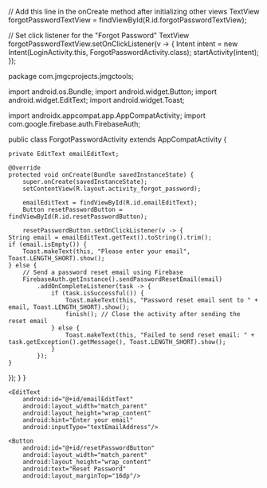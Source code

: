 <TextView
    android:id="@+id/forgotPasswordTextView"
    android:layout_width="wrap_content"
    android:layout_height="wrap_content"
    android:text="Forgot Password?"
    android:textColor="@color/linkColor"
    android:textStyle="bold"
    android:layout_marginTop="16dp"
    android:clickable="true"
    android:focusable="true"/>
    
// Add this line in the onCreate method after initializing other views
TextView forgotPasswordTextView = findViewById(R.id.forgotPasswordTextView);

// Set click listener for the "Forgot Password" TextView
forgotPasswordTextView.setOnClickListener(v -> {
    Intent intent = new Intent(LoginActivity.this, ForgotPasswordActivity.class);
    startActivity(intent);
});
 
 
 
package com.jmgcprojects.jmgctools;

import android.os.Bundle;
import android.widget.Button;
import android.widget.EditText;
import android.widget.Toast;

import androidx.appcompat.app.AppCompatActivity;
import com.google.firebase.auth.FirebaseAuth;

public class ForgotPasswordActivity extends AppCompatActivity {

    private EditText emailEditText;

    @Override
    protected void onCreate(Bundle savedInstanceState) {
        super.onCreate(savedInstanceState);
        setContentView(R.layout.activity_forgot_password);

        emailEditText = findViewById(R.id.emailEditText);
        Button resetPasswordButton = findViewById(R.id.resetPasswordButton);

        resetPasswordButton.setOnClickListener(v -> {
    String email = emailEditText.getText().toString().trim();
    if (email.isEmpty()) {
        Toast.makeText(this, "Please enter your email", Toast.LENGTH_SHORT).show();
    } else {
        // Send a password reset email using Firebase
        FirebaseAuth.getInstance().sendPasswordResetEmail(email)
            .addOnCompleteListener(task -> {
                if (task.isSuccessful()) {
                    Toast.makeText(this, "Password reset email sent to " + email, Toast.LENGTH_SHORT).show();
                    finish(); // Close the activity after sending the reset email
                } else {
                    Toast.makeText(this, "Failed to send reset email: " + task.getException().getMessage(), Toast.LENGTH_SHORT).show();
                }
            });
    }
});
    }
}



<?xml version="1.0" encoding="utf-8"?>
<LinearLayout xmlns:android="http://schemas.android.com/apk/res/android"
    android:layout_width="match_parent"
    android:layout_height="match_parent"
    android:orientation="vertical"
    android:padding="16dp">

    <EditText
        android:id="@+id/emailEditText"
        android:layout_width="match_parent"
        android:layout_height="wrap_content"
        android:hint="Enter your email"
        android:inputType="textEmailAddress"/>

    <Button
        android:id="@+id/resetPasswordButton"
        android:layout_width="match_parent"
        android:layout_height="wrap_content"
        android:text="Reset Password"
        android:layout_marginTop="16dp"/>
</LinearLayout>


<activity android:name=".ForgotPasswordActivity"/>
